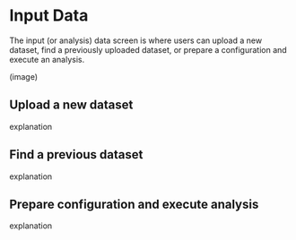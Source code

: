 # Input Data
The input (or analysis) data screen is where users can upload a new dataset, find a previously uploaded dataset, or prepare a configuration and execute an analysis.

(image)

## Upload a new dataset
explanation

## Find a previous dataset
explanation

## Prepare configuration and execute analysis
explanation
